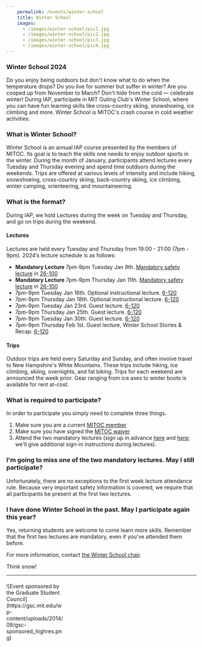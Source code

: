 ```yaml
---
    permalink: /events/winter-school
    title: Winter School
    images:
      - /images/winter-school/pic1.jpg
      - /images/winter-school/pic2.jpg
      - /images/winter-school/pic3.jpg
      - /images/winter-school/pic4.jpg
---
```



### Winter School 2024

Do you enjoy being outdoors but don't know what to do when the temperature drops? Do you live for summer but suffer in winter? Are you cooped up from November to March? Don't hide from the cold — celebrate winter! During IAP, participate in MIT Outing Club's Winter School, where you can have fun learning skills like cross-country skiing, snowshoeing, ice climbing and more. Winter School is MITOC's crash course in cold weather activities.

### What is Winter School?

Winter School is an annual IAP course presented by the members of MITOC. Its goal is to teach the skills one needs to enjoy outdoor sports in the winter. During the month of January, participants attend lectures every Tuesday and Thursday evening and spend time outdoors during the weekends. Trips are offered at various levels of intensity and include hiking, snowshoeing, cross-country skiing, back-country skiing, ice climbing, winter camping, orienteering, and mountaineering.

### What is the format?

During IAP, we hold Lectures during the week on Tuesday and Thursday, and go on trips during the weekend.

#### Lectures

Lectures are held every Tuesday and Thursday from 19:00 - 21:00 (7pm - 9pm). 2024’s lecture schedule is as follows:

- **Mandatory Lecture** 7pm-9pm Tuesday Jan 9th. [Mandatory safety lecture](https://mitoc-trips.mit.edu/trips/2237/) in [26-100](http://whereis.mit.edu/?go=26)
- **Mandatory Lecture** 7pm-9pm Thursday Jan 11th. [Mandatory safety lecture](https://mitoc-trips.mit.edu/trips/2238/) in [26-100](http://whereis.mit.edu/?go=26)
- 7pm-9pm Tuesday Jan 16th. Optional instructional lecture. [6-120](http://whereis.mit.edu/?go=6)
- 7pm-9pm Thursday Jan 18th. Optional instructional lecture. [6-120](http://whereis.mit.edu/?go=6)
- 7pm-9pm Tuesday Jan 23rd. Guest lecture. [6-120](http://whereis.mit.edu/?go=6)
- 7pm-9pm Thursday Jan 25th. Guest lecture. [6-120](http://whereis.mit.edu/?go=6)
- 7pm-9pm Tuesday Jan 30th. Guest lecture. [6-120](http://whereis.mit.edu/?go=6)
- 7pm-9pm Thursday Feb 1st. Guest lecture, Winter School Stories & Recap. [6-120](http://whereis.mit.edu/?go=6)

#### Trips

Outdoor trips are held every Saturday and Sunday, and often involve travel to New Hampshire's White Mountains. These trips include hiking, ice climbing, skiing, overnights, and fat biking. Trips for each weekend are announced the week prior. Gear ranging from ice axes to winter boots is available for rent at-cost.

### What is required to participate?

In order to participate you simply need to complete three things.

1.  Make sure you are a current [MITOC member](https://mitoc-trips.mit.edu/profile/membership/)
2.  Make sure you have signed the [MITOC waiver](https://mitoc-trips.mit.edu/profile/waiver/)
3.  Attend the two mandatory lectures (sign up in advance [here](https://mitoc-trips.mit.edu/trips/1787/) and [here](https://mitoc-trips.mit.edu/trips/1788/); we'll give additional sign-in instructions during lectures).

### I'm going to miss one of the two mandatory lectures. May I still participate?

Unfortunately, there are no exceptions to the first week lecture attendance rule. Because very important safety information is covered, we require that all participants be present at the first two lectures.

### I have done Winter School in the past. May I participate again this year?

Yes, returning students are welcome to come learn more skills. Remember that the first two lectures are mandatory, even if you've attended them before.

For more information, contact [the Winter School chair](mailto:ws-chair@mit.edu).

Think snow!


-----------------


<div style="max-width:150px;margin-top:20px;" markdown="1">
![Event sponsored by the Graduate Student Council](https://gsc.mit.edu/wp-content/uploads/2014/09/gsc-sponsored_highres.png)
</div>
